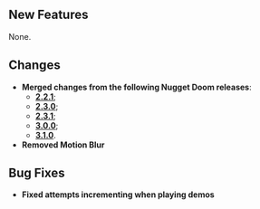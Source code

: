 ## New Features

None.

## Changes

- **Merged changes from the following Nugget Doom releases**:
	- [**2.2.1**](https://github.com/MrAlaux/Nugget-Doom/releases/tag/nugget-doom-2.2.1);
	- [**2.3.0**](https://github.com/MrAlaux/Nugget-Doom/releases/tag/nugget-doom-2.3.0);
	- [**2.3.1**](https://github.com/MrAlaux/Nugget-Doom/releases/tag/nugget-doom-2.3.1);
	- [**3.0.0**](https://github.com/MrAlaux/Nugget-Doom/releases/tag/nugget-doom-3.0.0);
	- [**3.1.0**](https://github.com/MrAlaux/Nugget-Doom/releases/tag/nugget-doom-3.1.0).
- **Removed Motion Blur**

## Bug Fixes

- **Fixed attempts incrementing when playing demos**